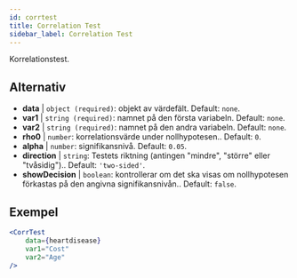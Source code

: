 ```yaml
---
id: corrtest
title: Correlation Test
sidebar_label: Correlation Test
---
```


Korrelationstest.

## Alternativ

* __data__ | `object (required)`: objekt av värdefält. Default: `none`.
* __var1__ | `string (required)`: namnet på den första variabeln. Default: `none`.
* __var2__ | `string (required)`: namnet på den andra variabeln. Default: `none`.
* __rho0__ | `number`: korrelationsvärde under nollhypotesen.. Default: `0`.
* __alpha__ | `number`: signifikansnivå. Default: `0.05`.
* __direction__ | `string`: Testets riktning (antingen "mindre", "större" eller "tvåsidig").. Default: `'two-sided'`.
* __showDecision__ | `boolean`: kontrollerar om det ska visas om nollhypotesen förkastas på den angivna signifikansnivån.. Default: `false`.


## Exempel

```jsx live
<CorrTest
    data={heartdisease} 
    var1="Cost"
    var2="Age"
/>
```
